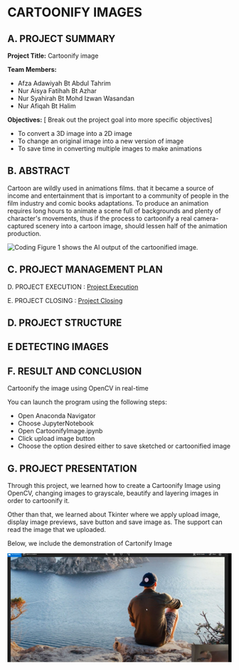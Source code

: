 # CARTOONIFY IMAGES

## A. PROJECT SUMMARY

**Project Title:** Cartoonify image

**Team Members:** 
- Afza Adawiyah Bt Abdul Tahrim
- Nur Aisya Fatihah Bt Azhar
- Nur Syahirah Bt Mohd Izwan Wasandan
- Nur Afiqah Bt Halim


**Objectives:**
[ Break out the project goal into more specific objectives]
- To convert a 3D image into a 2D image
- To change an original image into a new version of image
- To save time in converting multiple images to make animations


##  B. ABSTRACT 

Cartoon are wildly used in animations films. that it became a source of income and entertainment that is important to a community of people in the film industry and comic books adaptations. To produce an animation requires long hours to animate a scene full of backgrounds and plenty of character's movements, thus if the process to cartoonify a real camera-captured scenery into a cartoon image, should lessen half of the animation production.


![Coding](https://miro.medium.com/max/1400/1*DDVhh51c4i2-4L5L4vEqxw.png)
Figure 1 shows the AI output of the cartoonified image.


## C.  PROJECT MANAGEMENT PLAN

D. PROJECT EXECUTION : [Project Execution](https://github.com/AfzaAdaw/Artificial-Intelligence-Project/blob/main/Documentation/D-Project%20Execution.md) 

E. PROJECT CLOSING : [Project Closing](https://github.com/AfzaAdaw/Artificial-Intelligence-Project/blob/main/Documentation/E-ProjectClosing.md)

## D.   PROJECT STRUCTURE


## E   DETECTING IMAGES

## F.  RESULT AND CONCLUSION
Cartoonify the image using OpenCV in real-time

You can launch the program using the following steps:
- Open Anaconda Navigator
- Choose JupyterNotebook
- Open CartoonifyImage.ipynb
- Click upload image button
- Choose the option desired either to save sketched or cartoonified image

## G.   PROJECT PRESENTATION 
Through this project, we learned how to create a Cartoonify Image using OpenCV, changing images to grayscale, beautify and layering images in order to cartoonify it.

Other than that, we learned about Tkinter where we apply upload image, display image previews, save button and save image as. The support can read the image that we uploaded. 

Below, we include the demonstration of Cartonify Image

[![demo](https://github.com/AfzaAdaw/Artificial-Intelligence-Project/blob/main/videothumbnail.png)](https://www.youtube.com/watch?v=gk1Mw4IPrzo "demo")




